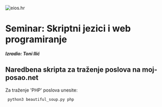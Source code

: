 ![eios.hr](https://eios.hr/wp-content/uploads/2021/05/eios-logo-75.png)

# Seminar: Skriptni jezici i web programiranje

***Izradio: Toni Ilić***

## Naredbena skripta za traženje poslova na moj-posao.net

Za traženje 'PHP' poslova unesite:

     python3 beautiful_soup.py php


